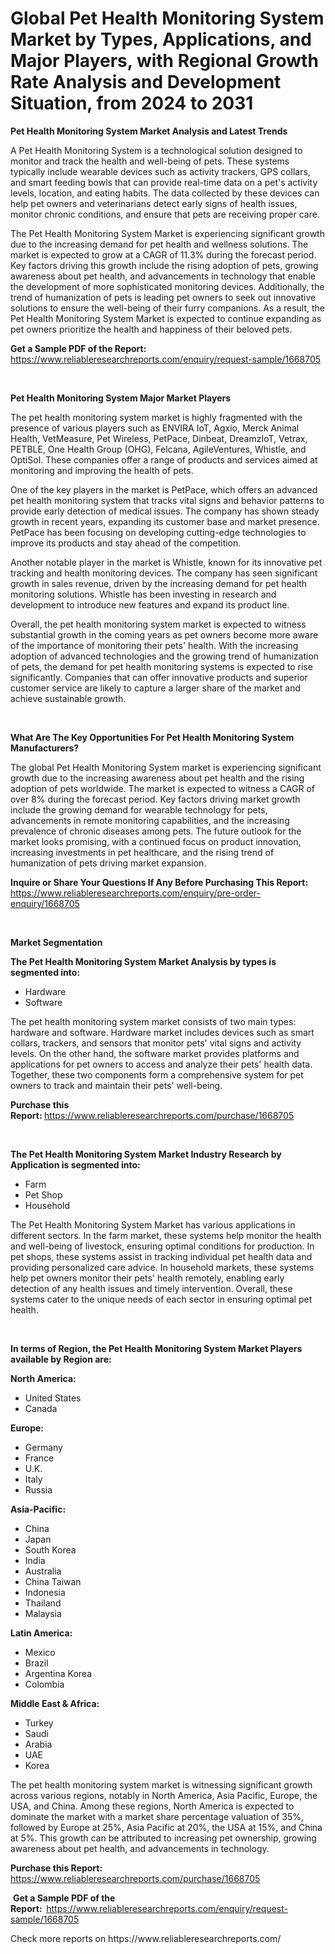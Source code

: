 <p><h1>Global Pet Health Monitoring System Market by Types, Applications, and Major Players, with Regional Growth Rate Analysis and Development Situation, from 2024 to 2031</h1></p><p><strong>Pet Health Monitoring System Market Analysis and Latest Trends</strong></p>
<p><p>A Pet Health Monitoring System is a technological solution designed to monitor and track the health and well-being of pets. These systems typically include wearable devices such as activity trackers, GPS collars, and smart feeding bowls that can provide real-time data on a pet's activity levels, location, and eating habits. The data collected by these devices can help pet owners and veterinarians detect early signs of health issues, monitor chronic conditions, and ensure that pets are receiving proper care.</p><p>The Pet Health Monitoring System Market is experiencing significant growth due to the increasing demand for pet health and wellness solutions. The market is expected to grow at a CAGR of 11.3% during the forecast period. Key factors driving this growth include the rising adoption of pets, growing awareness about pet health, and advancements in technology that enable the development of more sophisticated monitoring devices. Additionally, the trend of humanization of pets is leading pet owners to seek out innovative solutions to ensure the well-being of their furry companions. As a result, the Pet Health Monitoring System Market is expected to continue expanding as pet owners prioritize the health and happiness of their beloved pets.</p></p>
<p><strong>Get a Sample PDF of the Report:&nbsp;</strong> <a href="https://www.reliableresearchreports.com/enquiry/request-sample/1668705">https://www.reliableresearchreports.com/enquiry/request-sample/1668705</a></p>
<p>&nbsp;</p>
<p><strong>Pet Health Monitoring System Major Market Players</strong></p>
<p><p>The pet health monitoring system market is highly fragmented with the presence of various players such as ENVIRA IoT, Agxio, Merck Animal Health, VetMeasure, Pet Wireless, PetPace, Dinbeat, DreamzIoT, Vetrax, PETBLE, One Health Group (OHG), Felcana, AgileVentures, Whistle, and OptiSol. These companies offer a range of products and services aimed at monitoring and improving the health of pets.</p><p>One of the key players in the market is PetPace, which offers an advanced pet health monitoring system that tracks vital signs and behavior patterns to provide early detection of medical issues. The company has shown steady growth in recent years, expanding its customer base and market presence. PetPace has been focusing on developing cutting-edge technologies to improve its products and stay ahead of the competition.</p><p>Another notable player in the market is Whistle, known for its innovative pet tracking and health monitoring devices. The company has seen significant growth in sales revenue, driven by the increasing demand for pet health monitoring solutions. Whistle has been investing in research and development to introduce new features and expand its product line.</p><p>Overall, the pet health monitoring system market is expected to witness substantial growth in the coming years as pet owners become more aware of the importance of monitoring their pets' health. With the increasing adoption of advanced technologies and the growing trend of humanization of pets, the demand for pet health monitoring systems is expected to rise significantly. Companies that can offer innovative products and superior customer service are likely to capture a larger share of the market and achieve sustainable growth.</p></p>
<p>&nbsp;</p>
<p><strong>What Are The Key Opportunities For Pet Health Monitoring System Manufacturers?</strong></p>
<p><p>The global Pet Health Monitoring System market is experiencing significant growth due to the increasing awareness about pet health and the rising adoption of pets worldwide. The market is expected to witness a CAGR of over 8% during the forecast period. Key factors driving market growth include the growing demand for wearable technology for pets, advancements in remote monitoring capabilities, and the increasing prevalence of chronic diseases among pets. The future outlook for the market looks promising, with a continued focus on product innovation, increasing investments in pet healthcare, and the rising trend of humanization of pets driving market expansion.</p></p>
<p><strong>Inquire or Share Your Questions If Any Before Purchasing This Report:</strong> <a href="https://www.reliableresearchreports.com/enquiry/pre-order-enquiry/1668705">https://www.reliableresearchreports.com/enquiry/pre-order-enquiry/1668705</a></p>
<p>&nbsp;</p>
<p><strong>Market Segmentation</strong></p>
<p><strong>The Pet Health Monitoring System Market Analysis by types is segmented into:</strong></p>
<p><ul><li>Hardware</li><li>Software</li></ul></p>
<p><p>The pet health monitoring system market consists of two main types: hardware and software. Hardware market includes devices such as smart collars, trackers, and sensors that monitor pets' vital signs and activity levels. On the other hand, the software market provides platforms and applications for pet owners to access and analyze their pets' health data. Together, these two components form a comprehensive system for pet owners to track and maintain their pets' well-being.</p></p>
<p><strong>Purchase this Report:&nbsp;</strong><a href="https://www.reliableresearchreports.com/purchase/1668705">https://www.reliableresearchreports.com/purchase/1668705</a></p>
<p>&nbsp;</p>
<p><strong>The Pet Health Monitoring System Market Industry Research by Application is segmented into:</strong></p>
<p><ul><li>Farm</li><li>Pet Shop</li><li>Household</li></ul></p>
<p><p>The Pet Health Monitoring System Market has various applications in different sectors. In the farm market, these systems help monitor the health and well-being of livestock, ensuring optimal conditions for production. In pet shops, these systems assist in tracking individual pet health data and providing personalized care advice. In household markets, these systems help pet owners monitor their pets' health remotely, enabling early detection of any health issues and timely intervention. Overall, these systems cater to the unique needs of each sector in ensuring optimal pet health.</p></p>
<p>&nbsp;</p>
<p><strong>In terms of Region, the Pet Health Monitoring System Market Players available by Region are:</strong></p>
<p>
    <p> <strong> North America: </strong>
        <ul>
            <li>United States</li>
            <li>Canada</li>
        </ul>
        </p> 
    <p> <strong> Europe: </strong>
        <ul>
            <li>Germany</li>
            <li>France</li>
            <li>U.K.</li>
            <li>Italy</li>
            <li>Russia</li>
        </ul>
        </p> 
    <p> <strong> Asia-Pacific: </strong>
        <ul>
            <li>China</li>
            <li>Japan</li>
            <li>South Korea</li>
            <li>India</li>
            <li>Australia</li>
            <li>China Taiwan</li>
            <li>Indonesia</li>
            <li>Thailand</li>
            <li>Malaysia</li>
        </ul>
        </p> 
    <p> <strong> Latin America: </strong>
        <ul>
            <li>Mexico</li>
            <li>Brazil</li>
            <li>Argentina Korea</li>
            <li>Colombia</li>
        </ul>
        </p> 
    <p> <strong> Middle East & Africa: </strong>
        <ul>
            <li>Turkey</li>
            <li>Saudi</li>
            <li>Arabia</li>
            <li>UAE</li>
            <li>Korea</li>
        </ul>
    </p>
    </p>
<p><p>The pet health monitoring system market is witnessing significant growth across various regions, notably in North America, Asia Pacific, Europe, the USA, and China. Among these regions, North America is expected to dominate the market with a market share percentage valuation of 35%, followed by Europe at 25%, Asia Pacific at 20%, the USA at 15%, and China at 5%. This growth can be attributed to increasing pet ownership, growing awareness about pet health, and advancements in technology.</p></p>
<p><strong>Purchase this Report: </strong><a href="https://www.reliableresearchreports.com/purchase/1668705">https://www.reliableresearchreports.com/purchase/1668705</a></p>
<p>&nbsp;<strong>Get a Sample PDF of the Report:&nbsp;&nbsp;</strong><a href="https://www.reliableresearchreports.com/enquiry/request-sample/1668705">https://www.reliableresearchreports.com/enquiry/request-sample/1668705</a></p>
<p><strong></strong></p>
<p>Check more reports on https://www.reliableresearchreports.com/</p>
